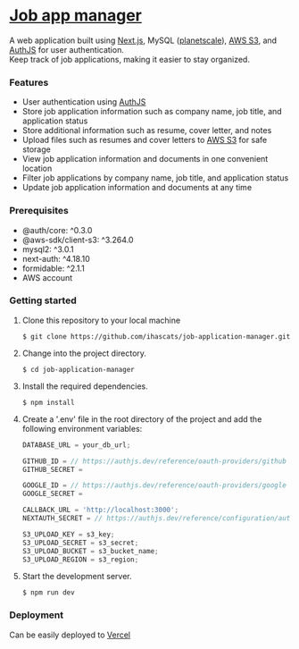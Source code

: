 # <a href="job-app-manager.vercel.app">Job app manager<a>

A web application built using <a href="https://nextjs.org/">Next.js</a>, MySQL (<a href="https://app.planetscale.com"/>planetscale</a>), <a href="https://aws.amazon.com/s3/">AWS S3</a>, and <a href="https://authjs.dev/">AuthJS</a> for user authentication.
<br>Keep track of job applications, making it easier to stay organized.

### Features

<ul>
  <li>User authentication using <a href="https://authjs.dev/">AuthJS</a></li>
  <li>Store job application information such as company name, job title, and application status</li>
  <li>Store additional information such as resume, cover letter, and notes</li>
  <li>Upload files such as resumes and cover letters to <a href="https://aws.amazon.com/s3/">AWS S3</a> for safe storage</li>
  <li>View job application information and documents in one convenient location</li>
  <li>Filter job applications by company name, job title, and application status</li>
  <li>Update job application information and documents at any time</li>
</ul>

### Prerequisites

<ul>

  <li>
    @auth/core: ^0.3.0
  </li>

  <li>
    @aws-sdk/client-s3: ^3.264.0
  </li>

  <li>
    mysql2: ^3.0.1
  </li>

  <li>
    next-auth: ^4.18.10
  </li>

  <li>
    formidable: ^2.1.1
  </li>

  <li>
    AWS account
  </li>

</ul>

### Getting started

<ol>

  <li>
    <p>Clone this repository to your local machine</p>

```
$ git clone https://github.com/ihascats/job-application-manager.git
```

  </li>

  <li>
    <p>Change into the project directory.</p>

```
$ cd job-application-manager
```

  </li>

  <li>
    <p>Install the required dependencies.</p>

```shell
$ npm install
```

  </li>

  <li>
   <p>Create a '.env' file in the root directory of the project and add the following environment variables:</p>

```js
DATABASE_URL = your_db_url;

GITHUB_ID = // https://authjs.dev/reference/oauth-providers/github
GITHUB_SECRET =

GOOGLE_ID = // https://authjs.dev/reference/oauth-providers/google
GOOGLE_SECRET =

CALLBACK_URL = 'http://localhost:3000';
NEXTAUTH_SECRET = // https://authjs.dev/reference/configuration/auth-config#secret

S3_UPLOAD_KEY = s3_key;
S3_UPLOAD_SECRET = s3_secret;
S3_UPLOAD_BUCKET = s3_bucket_name;
S3_UPLOAD_REGION = s3_region;
```

  </li>

  <li>
    <p>Start the development server.</p>

```shell
$ npm run dev
```

  </li>
</ol>

### Deployment

Can be easily deployed to <a href="https://vercel.com/">Vercel</a>

